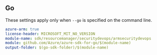 ## Go

These settings apply only when `--go` is specified on the command line.

```yaml $(go) && $(track2)
azure-arm: true
license-header: MICROSOFT_MIT_NO_VERSION
module-name: sdk/resourcemanager/securitydevops/armsecuritydevops
module: github.com/Azure/azure-sdk-for-go/$(module-name)
output-folder: $(go-sdk-folder)/$(module-name)
```
